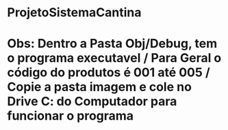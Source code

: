 # ProjetoSistemaCantina
# Obs: Dentro a Pasta Obj/Debug, tem o programa executavel / Para Geral o código do produtos é 001 até 005 / Copie a pasta imagem e cole no Drive C: do Computador para funcionar o programa
